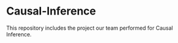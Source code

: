 # Causal-Inference



This repository includes the project our team performed for Causal Inference.
